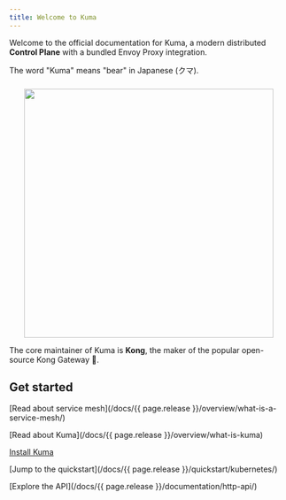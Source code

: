 ```yaml
---
title: Welcome to Kuma
---
```


Welcome to the official documentation for Kuma, a modern distributed **Control Plane** with a bundled Envoy Proxy integration.

The word "Kuma" means "bear" in Japanese (クマ).

<center>
<img src="/assets/images/diagrams/main-diagram@2x.png" alt="" style="width: 450px; padding-top: 10px"/>
</center>

The core maintainer of Kuma is **Kong**, the maker of the popular open-source Kong Gateway 🦍.

## Get started

[Read about service mesh](/docs/{{ page.release }}/overview/what-is-a-service-mesh/)

[Read about Kuma](/docs/{{ page.release }}/overview/what-is-kuma)

[Install Kuma](/install/latest/)

[Jump to the quickstart](/docs/{{ page.release }}/quickstart/kubernetes/)

[Explore the API](/docs/{{ page.release }}/documentation/http-api/)
